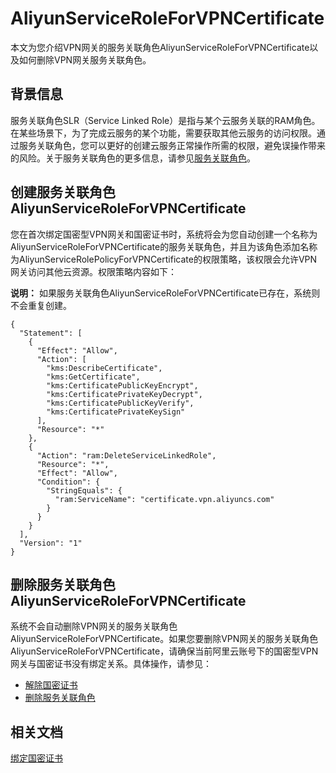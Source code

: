 # AliyunServiceRoleForVPNCertificate

本文为您介绍VPN网关的服务关联角色AliyunServiceRoleForVPNCertificate以及如何删除VPN网关服务关联角色。

## 背景信息

服务关联角色SLR（Service Linked Role）是指与某个云服务关联的RAM角色。在某些场景下，为了完成云服务的某个功能，需要获取其他云服务的访问权限。通过服务关联角色，您可以更好的创建云服务正常操作所需的权限，避免误操作带来的风险。关于服务关联角色的更多信息，请参见[服务关联角色](/intl.zh-CN/角色管理/服务关联角色.md)。

## 创建服务关联角色AliyunServiceRoleForVPNCertificate

您在首次绑定国密型VPN网关和国密证书时，系统将会为您自动创建一个名称为AliyunServiceRoleForVPNCertificate的服务关联角色，并且为该角色添加名称为AliyunServiceRolePolicyForVPNCertificate的权限策略，该权限会允许VPN网关访问其他云资源。权限策略内容如下：

**说明：** 如果服务关联角色AliyunServiceRoleForVPNCertificate已存在，系统则不会重复创建。

```
{
  "Statement": [
    {
      "Effect": "Allow",
      "Action": [
        "kms:DescribeCertificate",
        "kms:GetCertificate",
        "kms:CertificatePublicKeyEncrypt",
        "kms:CertificatePrivateKeyDecrypt",
        "kms:CertificatePublicKeyVerify",
        "kms:CertificatePrivateKeySign"
      ],
      "Resource": "*"
    },
    {
      "Action": "ram:DeleteServiceLinkedRole",
      "Resource": "*",
      "Effect": "Allow",
      "Condition": {
        "StringEquals": {
          "ram:ServiceName": "certificate.vpn.aliyuncs.com"
        }
      }
    }
  ],
  "Version": "1"
}
```

## 删除服务关联角色AliyunServiceRoleForVPNCertificate

系统不会自动删除VPN网关的服务关联角色AliyunServiceRoleForVPNCertificate。如果您要删除VPN网关的服务关联角色AliyunServiceRoleForVPNCertificate，请确保当前阿里云账号下的国密型VPN网关与国密证书没有绑定关系。具体操作，请参见：

-   [解除国密证书]()
-   [删除服务关联角色](/intl.zh-CN/角色管理/服务关联角色.md)

## 相关文档

[绑定国密证书]()

